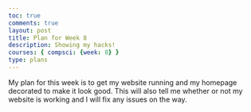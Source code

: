 ```yaml
---
toc: true
comments: true
layout: post
title: Plan for Week 8
description: Showing my hacks!
courses: { compsci: {week: 8} }
type: plans
---
```


<p>My plan for this week is to get my website running and my homepage decorated to make it look good. This will also tell me whether or not my website is working and I will fix any issues on the way.</p>